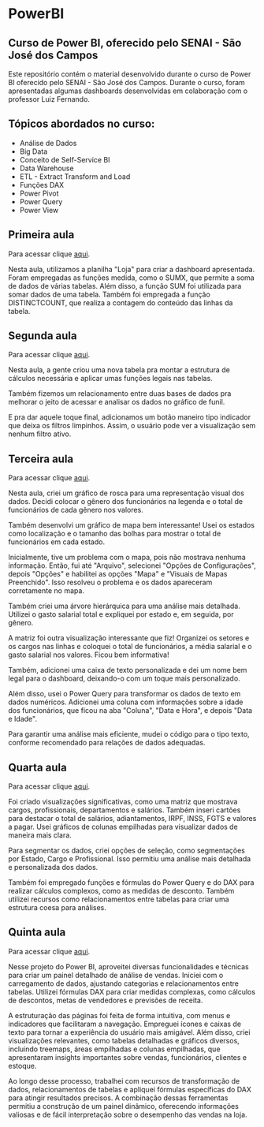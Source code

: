 # PowerBI

## Curso de Power BI, oferecido pelo SENAI - São José dos Campos

Este repositório contém o material desenvolvido durante o curso de Power BI oferecido pelo SENAI - São José dos Campos. Durante o curso, foram apresentadas algumas dashboards desenvolvidas em colaboração com o professor Luiz Fernando.

## Tópicos abordados no curso:

- Análise de Dados
- Big Data
- Conceito de Self-Service BI
- Data Warehouse
- ETL - Extract Transform and Load
- Funções DAX
- Power Pivot
- Power Query
- Power View

## Primeira aula 

Para acessar clique [aqui](https://github.com/marcelouchoas/PowerBI/tree/main/Aula%201).

Nesta aula, utilizamos a planilha "Loja" para criar a dashboard apresentada. Foram empregadas as funções medida, como o SUMX, que permite a soma de dados de várias tabelas. Além disso, a função SUM foi utilizada para somar dados de uma tabela. Também foi empregada a função DISTINCTCOUNT, que realiza a contagem do conteúdo das linhas da tabela.

## Segunda aula 

Para acessar clique [aqui](https://github.com/marcelouchoas/PowerBI/tree/main/Aula%202).


Nesta aula, a gente criou uma nova tabela pra montar a estrutura de cálculos necessária e aplicar umas funções legais nas tabelas.

Também fizemos um relacionamento entre duas bases de dados pra melhorar o jeito de acessar e analisar os dados no gráfico de funil.

E pra dar aquele toque final, adicionamos um botão maneiro tipo indicador que deixa os filtros limpinhos. Assim, o usuário pode ver a visualização sem nenhum filtro ativo.


## Terceira aula 

Para acessar clique [aqui](https://github.com/marcelouchoas/PowerBI/tree/main/Aula%203).

Nesta aula, criei um gráfico de rosca para uma representação visual dos dados. Decidi colocar o gênero dos funcionários na legenda e o total de funcionários de cada gênero nos valores.

Também desenvolvi um gráfico de mapa bem interessante! Usei os estados como localização e o tamanho das bolhas para mostrar o total de funcionários em cada estado.

Inicialmente, tive um problema com o mapa, pois não mostrava nenhuma informação. Então, fui até "Arquivo", selecionei "Opções de Configurações", depois "Opções" e habilitei as opções "Mapa" e "Visuais de Mapas Preenchido". Isso resolveu o problema e os dados apareceram corretamente no mapa.

Também criei uma árvore hierárquica para uma análise mais detalhada. Utilizei o gasto salarial total e expliquei por estado e, em seguida, por gênero.

A matriz foi outra visualização interessante que fiz! Organizei os setores e os cargos nas linhas e coloquei o total de funcionários, a média salarial e o gasto salarial nos valores. Ficou bem informativa!

Também, adicionei uma caixa de texto personalizada e dei um nome bem legal para o dashboard, deixando-o com um toque mais personalizado.

Além disso, usei o Power Query para transformar os dados de texto em dados numéricos. Adicionei uma coluna com informações sobre a idade dos funcionários, que ficou na aba "Coluna", "Data e Hora", e depois "Data e Idade".

Para garantir uma análise mais eficiente, mudei o código para o tipo texto, conforme recomendado para relações de dados adequadas.

## Quarta aula 

Para acessar clique [aqui](https://github.com/marcelouchoas/PowerBI/tree/main/Aula%204).

Foi criado visualizações significativas, como uma matriz que mostrava cargos, profissionais, departamentos e salários. Também inseri cartões para destacar o total de salários, adiantamentos, IRPF, INSS, FGTS e valores a pagar. Usei gráficos de colunas empilhadas para visualizar dados de maneira mais clara.

Para segmentar os dados, criei opções de seleção, como segmentações por Estado, Cargo e Profissional. Isso permitiu uma análise mais detalhada e personalizada dos dados.

Também foi empregado funções e fórmulas do Power Query e do DAX para realizar cálculos complexos, como as medidas de desconto. Também utilizei recursos como relacionamentos entre tabelas para criar uma estrutura coesa para análises.


## Quinta aula 

Para acessar clique [aqui](https://github.com/marcelouchoas/PowerBI/tree/main/Aula%205).

Nesse projeto do Power BI, aproveitei diversas funcionalidades e técnicas para criar um painel detalhado de análise de vendas. Iniciei com o carregamento de dados, ajustando categorias e relacionamentos entre tabelas. Utilizei fórmulas DAX para criar medidas complexas, como cálculos de descontos, metas de vendedores e previsões de receita.

A estruturação das páginas foi feita de forma intuitiva, com menus e indicadores que facilitaram a navegação. Empreguei ícones e caixas de texto para tornar a experiência do usuário mais amigável. Além disso, criei visualizações relevantes, como tabelas detalhadas e gráficos diversos, incluindo treemaps, áreas empilhadas e colunas empilhadas, que apresentaram insights importantes sobre vendas, funcionários, clientes e estoque.

Ao longo desse processo, trabalhei com recursos de transformação de dados, relacionamentos de tabelas e apliquei fórmulas específicas do DAX para atingir resultados precisos. A combinação dessas ferramentas permitiu a construção de um painel dinâmico, oferecendo informações valiosas e de fácil interpretação sobre o desempenho das vendas na loja.

